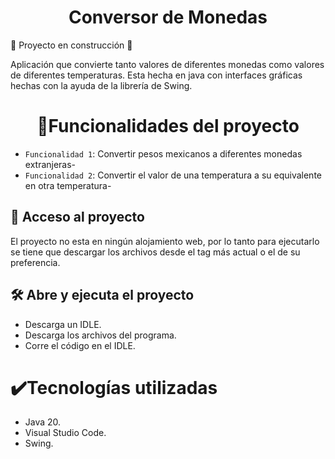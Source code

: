 <h1 align="center"> Conversor de Monedas </h1>

:construction: Proyecto en construcción :construction:
<p>Aplicación que convierte tanto valores de diferentes monedas como valores de diferentes temperaturas. Esta hecha en java con interfaces gráficas hechas con la ayuda de la librería de Swing.</p>

## <h1 align="center">:hammer:Funcionalidades del proyecto </h1>
- `Funcionalidad 1`: Convertir pesos mexicanos a diferentes monedas extranjeras-
- `Funcionalidad 2`: Convertir el valor de una temperatura a su equivalente en otra temperatura- 

## 📁 Acceso al proyecto

<p>El proyecto no esta en ningún alojamiento web, por lo tanto para ejecutarlo se tiene que descargar los archivos desde el tag más actual o el de su preferencia.</p>

## 🛠️ Abre y ejecuta el proyecto

<ul>
    <li>Descarga un IDLE.</li>
    <li>Descarga los archivos del programa.</li>
    <li>Corre el código en el IDLE.</li>
</ul>

# ✔️Tecnologías utilizadas
<ul>
    <li>Java 20.</li>
    <li>Visual Studio Code.</li>
    <li>Swing.</li>
</ul>
